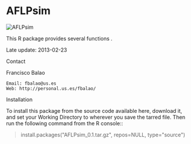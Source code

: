 AFLPsim
=======
![AFLPsim](http://personal.us.es/fbalao/objetos/aflpsmall.jpg)

This R package provides several functions .


Late update: 2013-02-23

Contact

Francisco Balao

    Email: fbalao@us.es
    Web: http://personal.us.es/fbalao/

Installation

To install this package from the source code available here, download it, and set your Working Directory to wherever you save the tarred file. Then run the following command from the R console::

> install.packages("AFLPsim_0.1.tar.gz", repos=NULL, type="source")
